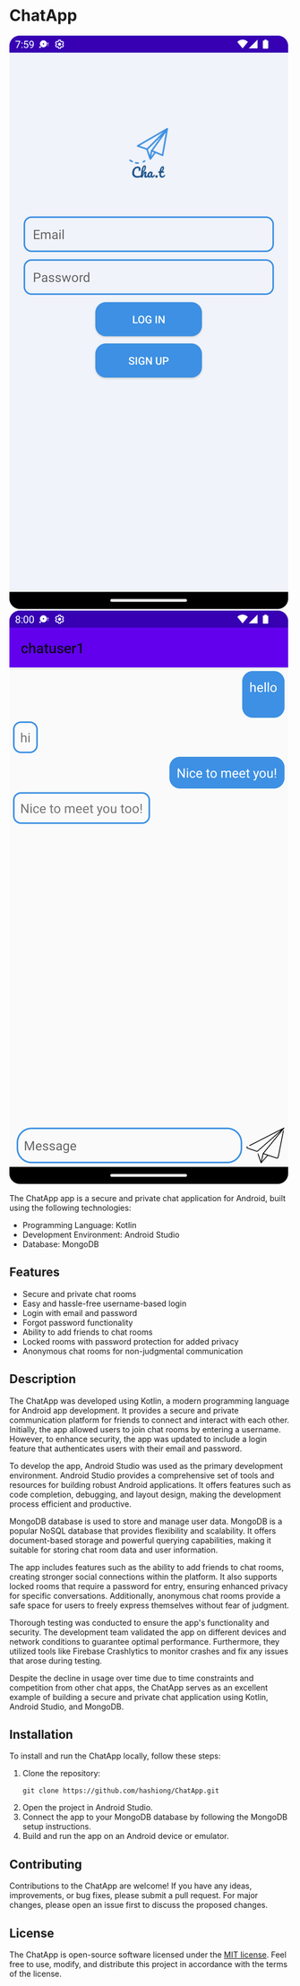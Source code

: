 # ChatApp

![App Screenshot](screenshots/screenshot1.png)
![App Screenshot](screenshots/screenshot2.png)

The ChatApp app is a secure and private chat application for Android, built using the following technologies:

- Programming Language: Kotlin
- Development Environment: Android Studio
- Database: MongoDB

## Features

- Secure and private chat rooms
- Easy and hassle-free username-based login
- Login with email and password
- Forgot password functionality
- Ability to add friends to chat rooms
- Locked rooms with password protection for added privacy
- Anonymous chat rooms for non-judgmental communication

## Description

The ChatApp was developed using Kotlin, a modern programming language for Android app development. It provides a secure and private communication platform for friends to connect and interact with each other. Initially, the app allowed users to join chat rooms by entering a username. However, to enhance security, the app was updated to include a login feature that authenticates users with their email and password.

To develop the app, Android Studio was used as the primary development environment. Android Studio provides a comprehensive set of tools and resources for building robust Android applications. It offers features such as code completion, debugging, and layout design, making the development process efficient and productive.

MongoDB database is used to store and manage user data. MongoDB is a popular NoSQL database that provides flexibility and scalability. It offers document-based storage and powerful querying capabilities, making it suitable for storing chat room data and user information.

The app includes features such as the ability to add friends to chat rooms, creating stronger social connections within the platform. It also supports locked rooms that require a password for entry, ensuring enhanced privacy for specific conversations. Additionally, anonymous chat rooms provide a safe space for users to freely express themselves without fear of judgment.

Thorough testing was conducted to ensure the app's functionality and security. The development team validated the app on different devices and network conditions to guarantee optimal performance. Furthermore, they utilized tools like Firebase Crashlytics to monitor crashes and fix any issues that arose during testing.

Despite the decline in usage over time due to time constraints and competition from other chat apps, the ChatApp serves as an excellent example of building a secure and private chat application using Kotlin, Android Studio, and MongoDB.

## Installation

To install and run the ChatApp locally, follow these steps:

1. Clone the repository:
   ```
   git clone https://github.com/hashiong/ChatApp.git
   ```
2. Open the project in Android Studio.
3. Connect the app to your MongoDB database by following the MongoDB setup instructions.
4. Build and run the app on an Android device or emulator.

## Contributing

Contributions to the ChatApp are welcome! If you have any ideas, improvements, or bug fixes, please submit a pull request. For major changes, please open an issue first to discuss the proposed changes.

## License

The ChatApp is open-source software licensed under the [MIT license](LICENSE). Feel free to use, modify, and distribute this project in accordance with the terms of the license.
